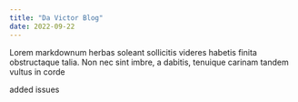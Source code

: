 ```yaml
---
title: "Da Victor Blog"
date: 2022-09-22
---
```


Lorem markdownum herbas soleant sollicitis videres habetis finita obstructaque
talia. Non nec sint imbre, a dabitis, tenuique carinam tandem vultus in corde

added issues
